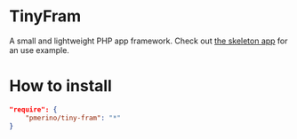# TinyFram

A small and lightweight PHP app framework. Check out [the skeleton app](https://github.com/Pablo-Merino/tinyfram-skeleton) for an use example.

# How to install

```json
"require": {
    "pmerino/tiny-fram": "*"
}
```
